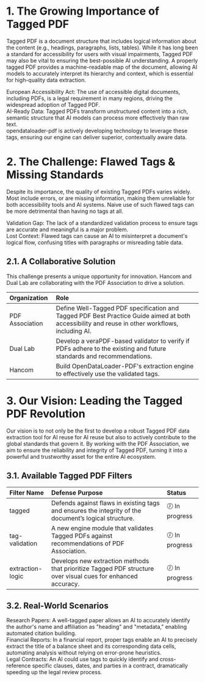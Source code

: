 # **1\. The Growing Importance of Tagged PDF**

Tagged PDF is a document structure that includes logical information about the content (e.g., headings, paragraphs, lists, tables). While it has long been a standard for accessibility for users with visual impairments, Tagged PDF may also be vital to ensuring the best-possible AI understanding. A properly tagged PDF provides a machine-readable map of the document, allowing AI models to accurately interpret its hierarchy and context, which is essential for high-quality data extraction.

European Accessibility Act: The use of accessible digital documents, including PDFs, is a legal requirement in many regions, driving the widespread adoption of Tagged PDF.  
AI-Ready Data: Tagged PDFs transform unstructured content into a rich, semantic structure that AI models can process more effectively than raw text.  
opendataloader-pdf is actively developing technology to leverage these tags, ensuring our engine can deliver superior, contextually aware data.

# **2\. The Challenge: Flawed Tags & Missing Standards**

Despite its importance, the quality of existing Tagged PDFs varies widely. Most include errors, or are missing information, making them unreliable for both accessibility tools and AI systems. Naive use of such flawed tags can be more detrimental than having no tags at all.

Validation Gap: The lack of a standardized validation process to ensure tags are accurate and meaningful is a major problem.  
Lost Context: Flawed tags can cause an AI to misinterpret a document's logical flow, confusing titles with paragraphs or misreading table data.

## **2.1. A Collaborative Solution**

This challenge presents a unique opportunity for innovation. Hancom and Dual Lab are collaborating with the PDF Association to drive a solution.

| Organization | Role |
| :---- | :---- |
| PDF Association | Define Well-Tagged PDF specification and Tagged PDF Best Practice Guide aimed at both accessibility and reuse in other workflows, including AI. |
| Dual Lab | Develop a veraPDF-based validator to verify if PDFs adhere to the existing and future standards and recommendations. |
| Hancom | Build OpenDataLoader-PDF's extraction engine to effectively use the validated tags. |

# **3\. Our Vision: Leading the Tagged PDF Revolution**

Our vision is to not only be the first to develop a robust Tagged PDF data extraction tool for AI reuse for AI reuse but also to actively contribute to the global standards that govern it. By working with the PDF Association, we aim to ensure the reliability and integrity of Tagged PDF, turning it into a powerful and trustworthy asset for the entire AI ecosystem.

## **3.1. Available Tagged PDF Filters**

| Filter Name | Defense Purpose | Status |
| :---- | :---- | :---- |
| tagged | Defends against flaws in existing tags and ensures the integrity of the document’s logical structure. | 🕖 In progress |
| tag-validation | A new engine module that validates Tagged PDFs against recommendations of PDF Association. | 🕖 In progress |
| extraction-logic | Develops new extraction methods that prioritize Tagged PDF structure over visual cues for enhanced accuracy. | 🕖 In progress |

## **3.2. Real-World Scenarios**

Research Papers: A well-tagged paper allows an AI to accurately identify the author's name and affiliation as "heading" and "metadata," enabling automated citation building.  
Financial Reports: In a financial report, proper tags enable an AI to precisely extract the title of a balance sheet and its corresponding data cells, automating analysis without relying on error-prone heuristics.  
Legal Contracts: An AI could use tags to quickly identify and cross-reference specific clauses, dates, and parties in a contract, dramatically speeding up the legal review process.  
